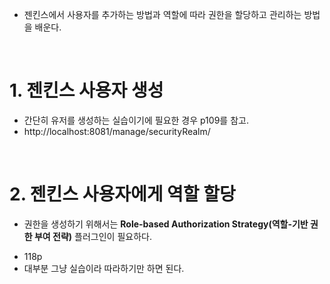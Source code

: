 <ul>
  <li>
    젠킨스에서 사용자를 추가하는 방법과 역할에 따라 권한을 할당하고 관리하는 방법을 배운다.
  </li>
</ul>

<br>

<h1>1. 젠킨스 사용자 생성</h1>
<ul>
  <li>
    간단히 유저를 생성하는 실습이기에 필요한 경우 p109를 참고.
  </li>
  <li>
    http://localhost:8081/manage/securityRealm/
  </li>
</ul>

<br>

<h1>2. 젠킨스 사용자에게 역할 할당</h1>
<ul>
  <li>
    권한을 생성하기 위해서는 <strong>Role-based Authorization Strategy(역할-기반 권한 부여 전략)</strong> 플러그인이 필요하다.
  </li>
</ul>

- 118p
- 대부분 그냥 실습이라 따라하기만 하면 된다.